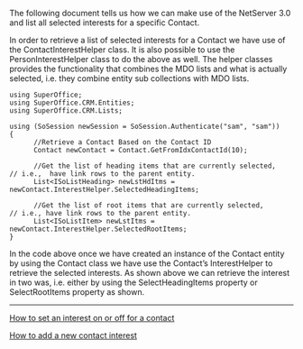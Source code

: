 <properties date="2016-05-10"
SortOrder="3"
/>

The following document tells us how we can make use of the NetServer 3.0 and list all selected interests for a specific Contact.

In order to retrieve a list of selected interests for a Contact we have use of the ContactInterestHelper class. It is also possible to use the PersonInterestHelper class to do the above as well. The helper classes provides the functionality that combines the MDO lists and what is actually selected, i.e. they combine entity sub collections with MDO lists.

```
using SuperOffice;
using SuperOffice.CRM.Entities;
using SuperOffice.CRM.Lists;
 
using (SoSession newSession = SoSession.Authenticate("sam", "sam"))
{
      //Retrieve a Contact Based on the Contact ID
      Contact newContact = Contact.GetFromIdxContactId(10);
 
      //Get the list of heading items that are currently selected,
// i.e.,  have link rows to the parent entity.
      List<ISoListHeading> newLstHdItms =
newContact.InterestHelper.SelectedHeadingItems;
 
      //Get the list of root items that are currently selected,
// i.e., have link rows to the parent entity.
      List<ISoListItem> newLstItms =
newContact.InterestHelper.SelectedRootItems;
}
```

 

In the code above once we have created an instance of the Contact entity by using the Contact class we have use the Contact’s InterestHelper to retrieve the selected interests. As shown above we can retrieve the interest in two was, i.e. either by using the SelectHeadingItems property or SelectRootItems property as shown.

 

------------------------------------------------------------------------

[How to set an interest on or off for a contact](How%20to%20set%20an%20interest%20on%20or%20off%20for%20a%20contact.htm)

[How to add a new contact interest](How%20to%20add%20a%20new%20contact%20interest/How%20to%20add%20a%20new%20contact%20interest.htm)
